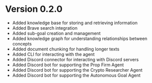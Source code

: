 # Version 0.2.0

- Added knowledge base for storing and retrieving information
- Added Brave search integration
- Added sub-goal creation and management
- Added knowledge graph for understanding relationships between concepts
- Added document chunking for handling longer texts
- Added CLI for interacting with the agent
- Added Discord connector for interacting with Discord servers
- Added Discord bot for supporting the Prop Firm Agent
- Added Discord bot for supporting the Crypto Researcher Agent
- Added Discord bot for supporting the Autonomous Goal Agent
